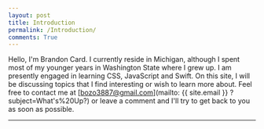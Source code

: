 ```yaml
---
layout: post
title: Introduction
permalink: /Introduction/
comments: True
---
```


Hello, I'm Brandon Card. I currently reside in Michigan, although I spent most of my younger years in Washington State where I grew up. I am presently engaged in learning CSS, JavaScript and Swift. On this site, I will be discussing topics that I find interesting or wish to learn more about. Feel free to contact me at [bozo3887@gmail.com](mailto: {{ site.email }} ?subject=What's%20Up?) or leave a comment and I'll try to get back to you as soon as possible.

<hr>
